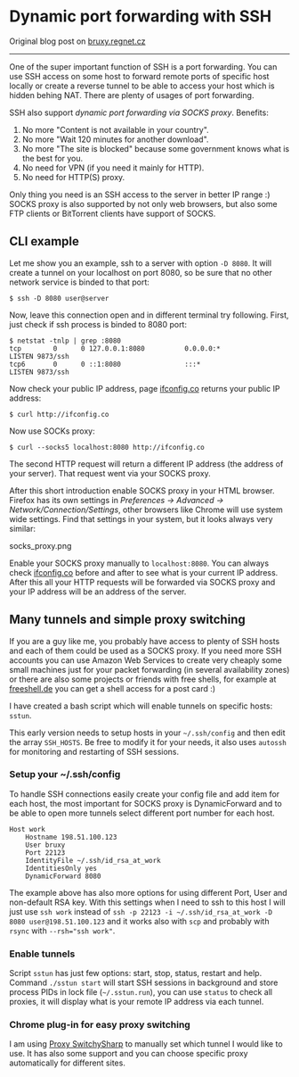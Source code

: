 Dynamic port forwarding with SSH
================================

Original blog post on
[bruxy.regnet.cz](http://bruxy.regnet.cz/web/linux/EN/socks-via-ssh/)

---

One of the super important function of SSH is a port forwarding. You can
use SSH access on some host to forward remote ports of specific host
locally or create a reverse tunnel to be able to access your host which
is hidden behing NAT. There are plenty of usages of port forwarding.

SSH also support *dynamic port forwarding via SOCKS proxy*. Benefits:

1.  No more \"Content is not available in your country\".
2.  No more \"Wait 120 minutes for another download\".
3.  No more \"The site is blocked\" because some government knows what
    is the best for you.
4.  No need for VPN (if you need it mainly for HTTP).
5.  No need for HTTP(S) proxy.

Only thing you need is an SSH access to the server in better IP range :)
SOCKS proxy is also supported by not only web browsers, but also some
FTP clients or BitTorrent clients have support of SOCKS.

CLI example
-----------

Let me show you an example, ssh to a server with option `-D 8080`. It
will create a tunnel on your localhost on port 8080, so be sure that no
other network service is binded to that port:

    $ ssh -D 8080 user@server

Now, leave this connection open and in different terminal try following.
First, just check if ssh process is binded to 8080 port:

    $ netstat -tnlp | grep :8080
    tcp        0      0 127.0.0.1:8080          0.0.0.0:*               LISTEN 9873/ssh        
    tcp6       0      0 ::1:8080                :::*                    LISTEN 9873/ssh        

Now check your public IP address, page
[ifconfig.co](http://ifconfig.co/) returns your public IP address:

    $ curl http://ifconfig.co

Now use SOCKs proxy:

    $ curl --socks5 localhost:8080 http://ifconfig.co

The second HTTP request will return a different IP address (the address
of your server). That request went via your SOCKS proxy.

After this short introduction enable SOCKS proxy in your HTML browser.
Firefox has its own settings in *Preferences → Advanced →
Network/Connection/Settings*, other browsers like Chrome will use system
wide settings. Find that settings in your system, but it looks always
very similar:

socks\_proxy.png

Enable your SOCKS proxy manually to `localhost:8080`. You can always
check [ifconfig.co](http://ifconfig.co/) before and after to see what is
your current IP address. After this all your HTTP requests will be
forwarded via SOCKS proxy and your IP address will be an address of the
server.

Many tunnels and simple proxy switching
---------------------------------------

If you are a guy like me, you probably have access to plenty of SSH
hosts and each of them could be used as a SOCKS proxy. If you need more
SSH accounts you can use Amazon Web Services to create very cheaply some
small machines just for your packet forwarding (in several availability
zones) or there are also some projects or friends with free shells, for
example at [freeshell.de](http://freeshell.de) you can get a shell
access for a post card :)

I have created a bash script which will enable tunnels on specific
hosts: `sstun`.

This early version needs to setup hosts in your `~/.ssh/config` and then
edit the array `SSH_HOSTS`. Be free to modify it for your needs, it also
uses `autossh` for monitoring and restarting of SSH sessions.

### Setup your \~/.ssh/config

To handle SSH connections easily create your config file and add item
for each host, the most important for SOCKS proxy is DynamicForward and
to be able to open more tunnels select different port number for each
host.

    Host work
        Hostname 198.51.100.123
        User bruxy
        Port 22123
        IdentityFile ~/.ssh/id_rsa_at_work
        IdentitiesOnly yes
        DynamicForward 8080

The example above has also more options for using different Port, User
and non-default RSA key. With this settings when I need to ssh to this
host I will just use `ssh work` instead of
`ssh -p 22123 -i ~/.ssh/id_rsa_at_work -D 8080 user@198.51.100.123` and
it works also with `scp` and probably with `rsync` with
`--rsh="ssh work"`.

### Enable tunnels

Script `sstun` has just few options: start, stop, status, restart and
help. Command `./sstun start` will start SSH sessions in background and
store process PIDs in lock file (`~/.sstun.run`), you can use `status`
to check all proxies, it will display what is your remote IP address via
each tunnel.

### Chrome plug-in for easy proxy switching

I am using [Proxy
SwitchySharp](https://chrome.google.com/webstore/detail/proxy-switchysharp/dpplabbmogkhghncfbfdeeokoefdjegm)
to manually set which tunnel I would like to use. It has also some
support and you can choose specific proxy automatically for different
sites.
